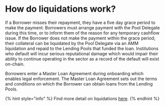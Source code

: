 # How do liquidations work?

If a Borrower misses their repayment, they have a five day grace period to make the payment. Borrowers must arrange payment with the Pool Delegate during this time, or to inform them of the reason for any temporary cashflow issue. If the Borrower does not make the payment within the grace period, their collateral can be liquidated by the Pool Delegate via an AMM liquidation and repaid to the Lending Pools that funded the loan. Institutions who default will incur serious reputational damage which would impair their ability to continue operating in the sector as a record of the default will exist on-chain.

Borrowers enter a Master Loan Agreement during onboarding which enables legal enforcement. The Master Loan Agreement sets out the terms and conditions on which the Borrower can obtain loans from the Lending Pools.

{% hint style="info" %}
Find more detail on liquidations [here](https://github.com/maple-labs/maple-core/wiki/Pool-Claim-Function#debtlockers).
{% endhint %}

